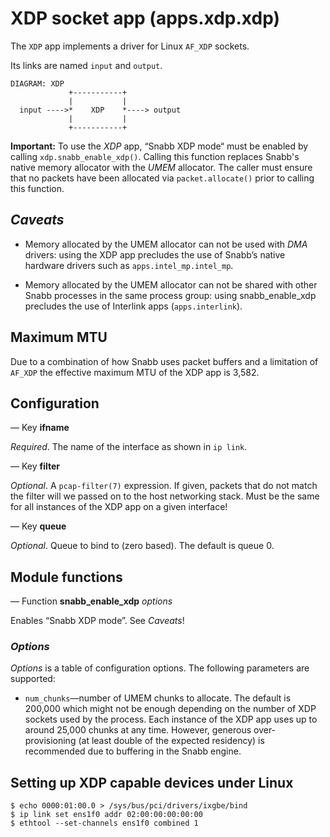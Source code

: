 # XDP socket app (apps.xdp.xdp)

The `XDP` app implements a driver for Linux `AF_XDP` sockets.

Its links are named `input` and `output`.

    DIAGRAM: XDP
                 +-----------+
                 |           |
      input ---->*    XDP    *----> output
                 |           |
                 +-----------+

**Important:** To use the _XDP_ app, “Snabb XDP mode“ must be enabled by
calling `xdp.snabb_enable_xdp()`. Calling this function replaces Snabb's native
memory allocator with the _UMEM_ allocator. The caller must ensure that no
packets have been allocated via `packet.allocate()` prior to calling this
function.

## _Caveats_

   * Memory allocated by the UMEM allocator can not be used with _DMA_
     drivers: using the XDP app precludes the use of Snabb’s native
     hardware drivers such as `apps.intel_mp.intel_mp`.

   * Memory allocated by the UMEM allocator can not be shared with
     other Snabb processes in the same process group: using
     snabb_enable_xdp precludes the use of Interlink apps
     (`apps.interlink`).

## Maximum MTU

Due to a combination of how Snabb uses packet buffers and a limitation of
`AF_XDP` the effective maximum MTU of the XDP app is 3,582.

## Configuration

— Key **ifname**

*Required*. The name of the interface as shown in `ip link`.

— Key **filter**

*Optional*. A `pcap-filter(7)` expression. If given, packets that do not match
the filter will we passed on to the host networking stack. Must be the same for
all instances of the XDP app on a given interface!

— Key **queue**

*Optional*. Queue to bind to (zero based). The default is queue 0.

## Module functions

— Function **snabb_enable_xdp** *options*

Enables “Snabb XDP mode”. See _Caveats_!

### *Options*

*Options* is a table of configuration options. The following parameters are
supported:

 - `num_chunks`—number of UMEM chunks to allocate. The default is 200,000 which
   might not be enough depending on the number of XDP sockets used by the
   process. Each instance of the XDP app uses up to around 25,000 chunks at any
   time. However, generous over-provisioning (at least double of the expected
   residency) is recommended due to buffering in the Snabb engine.

## Setting up XDP capable devices under Linux

```
$ echo 0000:01:00.0 > /sys/bus/pci/drivers/ixgbe/bind
$ ip link set ens1f0 addr 02:00:00:00:00:00
$ ethtool --set-channels ens1f0 combined 1
```
